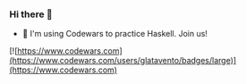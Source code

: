 ### Hi there 👋

- 🔭 I'm using Codewars to practice Haskell. Join us!

[![https://www.codewars.com](https://www.codewars.com/users/glatavento/badges/large)](https://www.codewars.com)

<!--
**glatavento/glatavento** is a ✨ _special_ ✨ repository because its `README.md` (this file) appears on your GitHub profile.

Here are some ideas to get you started:

- 🔭 I’m currently working on ...
- 🌱 I’m currently learning ...
- 👯 I’m looking to collaborate on ...
- 🤔 I’m looking for help with ...
- 💬 Ask me about ...
- 📫 How to reach me: ...
- 😄 Pronouns: ...
- ⚡ Fun fact: ...
-->

